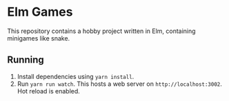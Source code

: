 # Elm Games
This repository contains a hobby project written in Elm, containing minigames like snake.

## Running
1. Install dependencies using `yarn install`.
2. Run `yarn run watch`. This hosts a web server on `http://localhost:3002`. Hot reload is enabled.